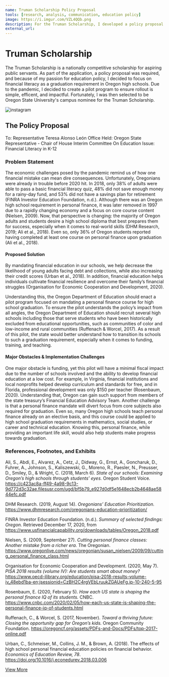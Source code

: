```yaml
---
name: Truman Scholarship Policy Proposal
tools: [research, analysis, communication, education policy]
image: https://i.imgur.com/VZL4QQb.png
description: For the Truman Scholarship, I developed a policy proposal focused on creating a pilot program for financial literacy. As a result of my scholarship application, I was chosen as Oregon State University's campus nominee.
external_url: 
---
```



# Truman Scholarship

The Truman Scholarship is a nationally competitive scholarship for aspiring public servants. As part of the application, a policy proposal was required, and because of my passion for education policy, I decided to focus on financial literacy as a graduation requirement in Oregon high schools. Due to the pandemic, I decided to create a pilot program to ensure rollout is simple, efficent, and impactful. Fortunately, I was then selected to be Oregon State University's campus nominee for the Truman Scholarship.

![instagram](https://i.imgur.com/VZL4QQb.png)

## The Policy Proposal

To: Representative Teresa Alonso León
Office Held: Oregon State Representative - Chair of House Interim Committee On Education
Issue: Financial Literacy in K-12

### Problem Statement

The economic challenges posed by the pandemic remind us of how one financial mistake can mean dire consequences. Unfortunately, Oregonians were already in trouble before 2020 hit. In 2018, only 38% of adults were able to pass a basic financial literacy quiz, 48% did not save enough money for a rainy-day fund, and 53% did not have a savings plan for retirement (FINRA Investor Education Foundation, n.d.). Although there was an Oregon high school requirement in personal finance, it was later removed in 1997 due to a rapidly changing economy and a focus on core course content (Nielsen, 2009). Now, that perspective is changing: the majority of Oregon adults and students desire a high school diploma that best prepares them for success, especially when it comes to real-world skills (DHM Research, 2019; Ali et al., 2018). Even so, only 36% of Oregon students reported having completed at least one course on personal finance upon graduation (Ali et al., 2018).

#### Proposed Solution

By mandating financial education in our schools, we help decrease the likelihood of young adults facing debt and collections, while also increasing their credit scores (Urban et al., 2018). In addition, financial education helps individuals cultivate financial resilience and overcome their family’s financial struggles (Organisation for Economic Cooperation and Development, 2020).

Understanding this, the Oregon Department of Education should enact a pilot program focused on mandating a personal finance course for high school graduation. To ensure the pilot understands the policy’s impact from all angles, the Oregon Department of Education should recruit several high schools including those that serve students who have been historically excluded from educational opportunities, such as communities of color and low-income and rural communities (Ruffenach & Worcel, 2017). As a result of this pilot, the state would better understand how to transition its schools to such a graduation requirement, especially when it comes to funding, training, and teaching.

#### Major Obstacles & Implementation Challenges

One major obstacle is funding, yet this pilot will have a minimal fiscal impact due to the number of schools involved and the ability to develop financial education at a low cost. For example, in Virginia, financial institutions and local nonprofits helped develop curriculum and standards for free, and in Florida, professional development was only $150 per teacher (Rosenbaum, 2020). Understanding that, Oregon can gain such support from members of the state treasury’s Financial Education Advisory Team.
Another challenge is that a personal finance mandate will divert focus from core subjects also required for graduation. Even so, many Oregon high schools teach personal finance already on an elective basis, and this course could be applied to high school graduation requirements in mathematics, social studies, or career and technical education. Knowing this, personal finance, while providing an important life skill, would also help students make progress towards graduation.

### References, Footnotes, and Exhibits

Ali, S., Abdi, E., Alvarez, A., Cetz, J., Didway, G., Ernst, A., Goncharuk, D., Fuhrer, A., Johnson, S., Kaliszewski, G., Moreno, R., Paesler, N., Preusser, D., Smiley, D., & Wright, C. (2018, March 6). *State of our schools: Examining Oregon’s high schools through students’ eyes.* Oregon Student Voice. https://c423ac8a-ff49-4a98-9c13-9d772d3c32ae.filesusr.com/ugd/bf5b79_e927d0df5e1648ecb2b4648ae5844efc.pdf

DHM Research. (2019, August 14). *Oregonians’ Education Prioritization.* https://www.dhmresearch.com/oregonians-education-prioritization/

FINRA Investor Education Foundation. (n.d.). *Summary of selected findings: Oregon.* Retrieved December 17, 2020, from https://www.usfinancialcapability.org/downloads/tables/Oregon_2018.pdf

Nielsen, S. (2009, September 27). *Cutting personal finance classes: Another mistake from a richer era.* The Oregonian. https://www.oregonlive.com/news/oregonian/susan_nielsen/2009/09/cutting_personal_finance_class.html

Organisation for Economic Cooperation and Development. (2020, May 7). *PISA 2018 results (volume IV): Are students smart about money?* https://www.oecd-ilibrary.org/education/pisa-2018-results-volume-iv_48ebd1ba-en;jsessionid=CzBH2C4rgVEbLruukZGAUeFg.ip-10-240-5-95

Rosenbaum, E. (2020, February 5). *How each US state is shaping the personal finance IQ of its students.* CNBC. https://www.cnbc.com/2020/02/05/how-each-us-state-is-shaping-the-personal-finance-iq-of-students.html

Ruffenach, C., & Worcel, S. (2017, November). *Toward a thriving future: Closing the opportunity gap for Oregon’s kids.* Oregon Community Foundation. https://oregoncf.org/assets/PDFs-and-Docs/PDFs/top-2017-online.pdf

Urban, C., Schmeiser, M., Collins, J. M., & Brown, A. (2018). The effects of high school personal financial education policies on financial behavior. *Economics of Education Review, 78*. https://doi.org/10.1016/j.econedurev.2018.03.006


<p class="text-center">

<a class="btn btn-outline-primary" href="https://docs.google.com/document/d/1MtlAkUD6i7IFPNoy_WfO1cny5Uf8oDmO90qk9CUWyP0/edit?usp=sharing" target="_blank" role="button">View More</a> 
  
</p>
